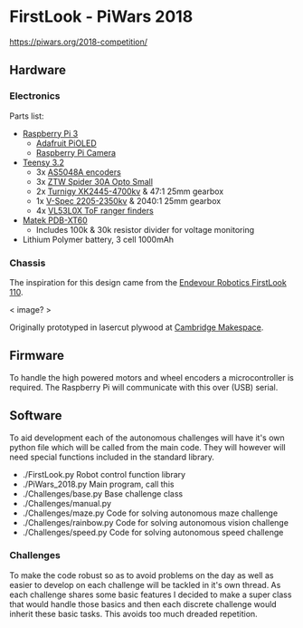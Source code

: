 # FirstLook - PiWars 2018

https://piwars.org/2018-competition/

## Hardware

### Electronics
Parts list:
* [Raspberry Pi 3](https://www.raspberrypi.org/documentation/hardware/raspberrypi/README.md)
  * [Adafruit PiOLED](https://www.adafruit.com/product/3527)
  * [Raspberry Pi Camera](https://www.raspberrypi.org/documentation/hardware/camera/)
* [Teensy 3.2](https://www.pjrc.com/store/teensy32.html)
  * 3x [AS5048A encoders](https://www.aliexpress.com/item/Magnetic-Encoder-AS5048A-for-Alexmos-BaseCam-Electronics-Gimbal-Controller-and-Brushless-Gimbal-Motor/32834461450.html)
  * 3x [ZTW Spider 30A Opto Small](https://hobbyking.com/en_us/ztw-spider-series-30a-small-opto-multi-rotor-esc-2-6s-simonk-firmware.html)
  * 2x [Turnigy XK2445-4700kv](https://hobbyking.com/en_us/turnigy-xk2445-4700kv-brushless-inrunner.html) & 47:1 25mm gearbox
  * 1x [V-Spec 2205-2350kv](https://hobbyking.com/en_us/2205-2350kv-ccw-v-spec-mongoose.html) & 2040:1 25mm gearbox
  * 4x [VL53L0X ToF ranger finders](https://www.pololu.com/product/2490)
 * [Matek PDB-XT60](http://www.mateksys.com/?portfolio=pdb-xt60)
   * Includes 100k & 30k resistor divider for voltage monitoring
 * Lithium Polymer battery, 3 cell 1000mAh

### Chassis
The inspiration for this design came from the [Endevour Robotics FirstLook 110](http://endeavorrobotics.com/products#110-firstlook).

< image? >

Originally prototyped in lasercut plywood at [Cambridge Makespace](http://makespace.org/).

## Firmware
To handle the high powered motors and wheel encoders a microcontroller is required. The Raspberry Pi will communicate with this over (USB) serial.

## Software
To aid development each of the autonomous challenges will have it's own python file which will be called from the main code. They will however will need special functions included in the standard library.

* ./FirstLook.py	    		Robot control function library
* ./PiWars_2018.py			Main program, call this
* ./Challenges/base.py       Base challenge class
* ./Challenges/manual.py     
* ./Challenges/maze.py		Code for solving autonomous maze challenge
* ./Challenges/rainbow.py	Code for solving autonomous vision challenge
* ./Challenges/speed.py 		Code for solving autonomous speed challenge

### Challenges
To make the code robust so as to avoid problems on the day as well as easier to develop on each challenge will be tackled in it's own thread. As each challenge shares some basic features I decided to make a super class that would handle those basics and then each discrete challenge would inherit these basic tasks. This avoids too much dreaded repetition.

